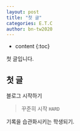 ```yaml
---
layout: post
title: "첫 글"
categories: E.T.C
author: bn-tw2020
---
```


* content
{:toc}

첫 글입니다.

## 첫 글

블로그 시작하기

> 꾸준히 시작 `HARD`

기록을 습관화시키는 학생되기.
